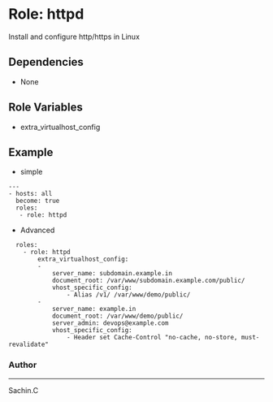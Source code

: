 # Role: httpd

Install and configure http/https in Linux

## Dependencies

- None

## Role Variables
    
 - extra_virtualhost_config

## Example

* simple
 ```
--- 
- hosts: all
   become: true
   roles:
    - role: httpd
```
* Advanced
```
  roles:
    - role: httpd
        extra_virtualhost_config:
        - 
            server_name: subdomain.example.in
            document_root: /var/www/subdomain.example.com/public/
            vhost_specific_config:
                - Alias /v1/ /var/www/demo/public/
        - 
            server_name: example.in
            document_root: /var/www/demo/public/
            server_admin: devops@example.com
            vhost_specific_config:
                - Header set Cache-Control "no-cache, no-store, must-revalidate"
```

### Author
------

Sachin.C